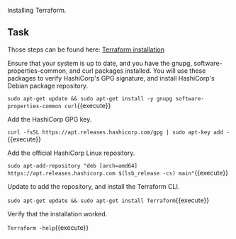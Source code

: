 Installing Terraform.

## Task

Those steps can be found here: [Terraform installation](https://learn.hashicorp.com/tutorials/Terraform/install-cli)

Ensure that your system is up to date, and you have the gnupg, software-properties-common, and curl packages installed. You will use these packages to verify HashiCorp's GPG signature, and install HashiCorp's Debian package repository.

`sudo apt-get update && sudo apt-get install -y gnupg software-properties-common curl`{{execute}}

Add the HashiCorp GPG key.

`curl -fsSL https://apt.releases.hashicorp.com/gpg | sudo apt-key add -`{{execute}}

Add the official HashiCorp Linux repository.

`sudo apt-add-repository "deb [arch=amd64] https://apt.releases.hashicorp.com $(lsb_release -cs) main"`{{execute}}

Update to add the repository, and install the Terraform CLI.

`sudo apt-get update && sudo apt-get install Terraform`{{execute}}

Verify that the installation worked.

`Terraform -help`{{execute}}
